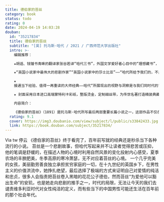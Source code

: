 ```yaml
---
title: 德伯家的苔丝
category: book
status: todo
rating: 0
date: 2024-04-19 14:03:28
douban:
  id: "35217834"
  title: 德伯家的苔丝
  subtitle: "[英] 托马斯·哈代 / 2021 / 广西师范大学出版社"
  intro: >-
    编辑推荐：

    ★胡适、钱锺书青睐的翻译家张谷若译“哈代三书”，外国文学爱好者心目中的“理想藏书”，英语文学中译的三颗明珠，翻译家们研磨学习的盛誉范本——张谷若青年时代以成功译介哈代《还乡》一举成名，继而受胡适委托翻译《德伯家的苔丝》，受到钱锺书等大家的一致赞赏，数十年来以其译文忠实精雅、注释详尽深入而享有盛誉：“读哈代，就读张谷若的译本”。

    ★“英国小说家中最伟大的悲剧作家”“英国小说家中的莎士比亚”——“哈代所给予我们的，不是关于某时某地生活的写照。这是世界和人类的命运展现在一种强烈的想象力、一种深刻的诗意的天才和一颗温柔而仁慈的心灵面前时所显示出来的幻象”。（弗吉尼亚·伍尔夫）

    ★
    接通当下经验、值得一再重读的大师经典——哈代“所展现出的视野与洞察是与我们同时代的”（哈罗德·布鲁姆），犹如一阵恒久吹拂的强风，古老的经验裹挟着复杂的情感、开阔的风光、丰沛的诗意、深刻的悲悯，一直吹向我们今日今时的生活。

    ★ 封面采用日本进口高端蒙特利卡彩纸，整版烫金，定制细丝带，为传世名著打造精装典藏版本。

    内容简介：

    《德伯家的苔丝》（1891）是托马斯·哈代所写最后两部重要长篇小说之一，这部作品不仅在作者本国，而且在世界范围，久为广大读者所喜爱，为专业研究人士所瞩目，为电影、戏剧界的艺术家们所礼遇，一百多年来早已被公认为哈代最优秀的代表作品，被列入世界文学经典阆苑。读者和评论界大多认为，这部作品最突出的成就在于成功地塑造了苔丝这一女性形象。苔丝的父亲是贫苦的乡下小贩，生性怠惰，愚昧无知；母亲过去是挤奶女工，头脑简单，图慕虚荣，他们都是听凭时代风雨恣意摧残的小人物。苔丝作为这样一个家庭中的长女，接受了当地农村小学最初步的教育之后，从十四五岁就开始在饲养场、牛奶场和农田劳动。这样一位普通的农村劳动妇女，实际面临的却是环境的愚昧、经济的贫困、暴力的污损、社会的歧视、爱人的遗弃，她面对种种有形无形的势力摧残，经历了对世俗成见的怀疑、否定和抗争，最终仍成为可怜的牺牲。哈代为苔丝设计的人生舞台时限极短，从她在家乡村野舞会上出场，到她在标志死刑的黑旗下丧生，历时不过五六年，但她那短暂一生中的种种遭遇，却足以惊心动魄、荡气回肠。
  rating: 9.1
  cover: https://img3.doubanio.com/view/subject/l/public/s33842433.jpg
  link: https://book.douban.com/subject/35217834/
---
```


 Via tw 停云 《德伯家的苔丝》终于看完了，百年前写就的经典还是秒杀当下各种流行的小说。
苔丝是一个悲剧故事，但哈代写起来并不让读者觉得悲苦或压抑，他的笔调是舒缓的，在描述人物的心境时利用自然风景的变化投射内心感受，夏季农场的丰腴肥美，冬季高原的寒冷萧瑟，无不对应着苔丝的心境。
一个几乎完美的女孩，美丽勤劳善良独立承担贫穷家庭的一切，在十九世纪的英国乡下，在男性主义的价值洪流中，她挣扎绝望，最后选择了极端的方式来证明自己对爱情的纯洁和忠贞，很多人会指责把苔丝卷入黑暗的花花公子德伯，然而苔丝“为爱他可以豁出生命”的安玑，也是她走向悲剧的推手之一，时代的局限，无法让今天的我们去谴责维多利亚时代对女性纯洁的定义，而有些当下的中国男性可能还生活在百年前的那个社会年代。
